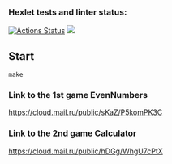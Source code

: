 ### Hexlet tests and linter status:
[![Actions Status](https://github.com/reshetovsn/java-project-61/workflows/hexlet-check/badge.svg)](https://github.com/reshetovsn/java-project-61/actions)
<a href="https://codeclimate.com/github/reshetovsn/java-project-61/maintainability"><img src="https://api.codeclimate.com/v1/badges/e65c9fd6c574a55be356/maintainability" /></a>
## Start
`make`
### Link to the 1st game EvenNumbers
https://cloud.mail.ru/public/sKaZ/P5komPK3C
### Link to the 2nd game Calculator
https://cloud.mail.ru/public/hDGg/WhgU7cPtX
